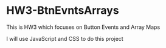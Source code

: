 # HW3-BtnEvntsArrays
This is HW3 which focuses on Button Events and Array Maps

I will use JavaScript and CSS to do this project
